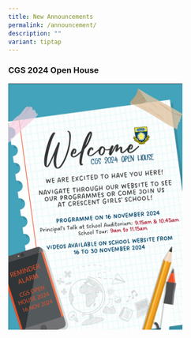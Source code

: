 ```yaml
---
title: New Announcements
permalink: /announcement/
description: ""
variant: tiptap
---
```

<h3>CGS 2024 Open House </h3>
<div class="isomer-image-wrapper">
<img style="width: 70%;" height="auto" width="100%" alt="CGS Open House Welcome message" src="/images/CGS open house/CGS_OpenHouse2024_Website_Message.png">
</div>
<p></p>